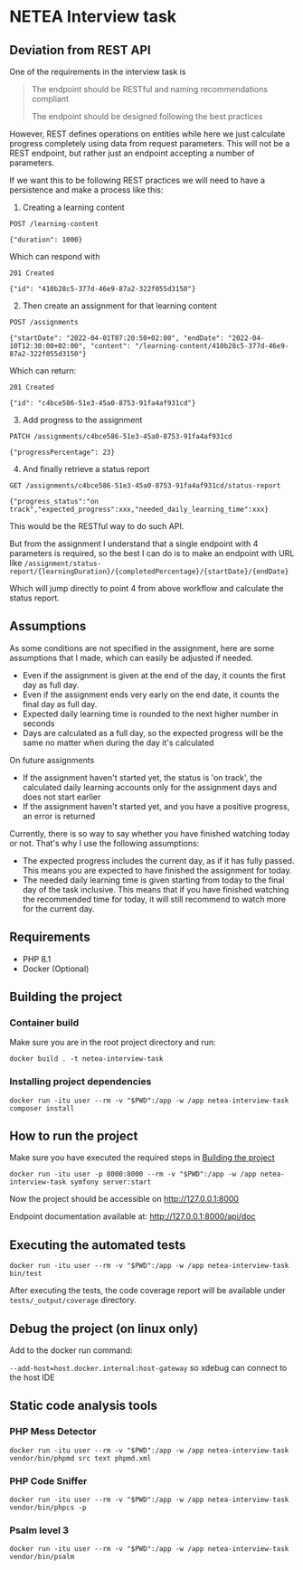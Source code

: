 # NETEA Interview task

## Deviation from REST API

One of the requirements in the interview task is 

> The endpoint should be RESTful and naming recommendations compliant
> 
> The endpoint should be designed following the best practices

However, REST defines operations on entities while here we just calculate progress completely using data from request 
parameters. This will not be a REST endpoint, but rather just an endpoint accepting a number of parameters.

If we want this to be following REST practices we will need to have a persistence and make a process like this:

1. Creating a learning content

```http request
POST /learning-content

{"duration": 1000}
```

Which can respond with
```
201 Created

{"id": "410b28c5-377d-46e9-87a2-322f055d3150"}
```

2. Then create an assignment for that learning content

```http request
POST /assignments

{"startDate": "2022-04-01T07:20:50+02:00", "endDate": "2022-04-10T12:30:00+02:00", "content": "/learning-content/410b28c5-377d-46e9-87a2-322f055d3150"}
```

Which can return:

```
201 Created

{"id": "c4bce586-51e3-45a0-8753-91fa4af931cd"}
```

3. Add progress to the assignment

```http request
PATCH /assignments/c4bce586-51e3-45a0-8753-91fa4af931cd

{"progressPercentage": 23}
```

4. And finally retrieve a status report

```http request
GET /assignments/c4bce586-51e3-45a0-8753-91fa4af931cd/status-report

{"progress_status":"on track","expected_progress":xxx,"needed_daily_learning_time":xxx}
```

This would be the RESTful way to do such API.

But from the assignment I understand that a single endpoint with 4 parameters is required, so the best I can do is to
make an endpoint with URL like `/assignment/status-report/{learningDuration}/{completedPercentage}/{startDate}/{endDate}`

Which will jump directly to point 4 from above workflow and calculate the status report.

## Assumptions

As some conditions are not specified in the assignment, here are some assumptions that I made, which can easily be 
adjusted if needed.

- Even if the assignment is given at the end of the day, it counts the first day as full day.
- Even if the assignment ends very early on the end date, it counts the final day as full day.
- Expected daily learning time is rounded to the next higher number in seconds
- Days are calculated as a full day, so the expected progress will be the same no matter when during the day it's 
calculated

On future assignments

- If the assignment haven't started yet, the status is 'on track', the calculated daily learning accounts only for the 
assignment days and does not start earlier
- If the assignment haven't started yet, and you have a positive progress, an error is returned


Currently, there is so way to say whether you have finished watching today or not.
That's why I use the following assumptions:

- The expected progress includes the current day, as if it has fully passed.
This means you are expected to have finished the assignment for today.
- The needed daily learning time is given starting from today to the final day of the task inclusive.
This means that if you have finished watching the recommended time for today, it will still recommend to watch more for the current day.

## Requirements

- PHP 8.1
- Docker (Optional)

## Building the project

### Container build

Make sure you are in the root project directory and run:

`docker build . -t netea-interview-task`

### Installing project dependencies

`docker run -itu user --rm -v "$PWD":/app -w /app netea-interview-task composer install`

## How to run the project

Make sure you have executed the required steps in [Building the project](#building-the-project)

`docker run -itu user -p 8000:8000 --rm -v "$PWD":/app -w /app netea-interview-task symfony server:start`

Now the project should be accessible on http://127.0.0.1:8000

Endpoint documentation available at: http://127.0.0.1:8000/api/doc

## Executing the automated tests

`docker run -itu user --rm -v "$PWD":/app -w /app netea-interview-task bin/test`

After executing the tests, the code coverage report will be available under `tests/_output/coverage` directory.

## Debug the project (on linux only)

Add to the docker run command:

`--add-host=host.docker.internal:host-gateway` so xdebug can connect to the host IDE

## Static code analysis tools

### PHP Mess Detector

`docker run -itu user --rm -v "$PWD":/app -w /app netea-interview-task vendor/bin/phpmd src text phpmd.xml`

### PHP Code Sniffer

`docker run -itu user --rm -v "$PWD":/app -w /app netea-interview-task vendor/bin/phpcs -p`

### Psalm level 3

`docker run -itu user --rm -v "$PWD":/app -w /app netea-interview-task vendor/bin/psalm`
